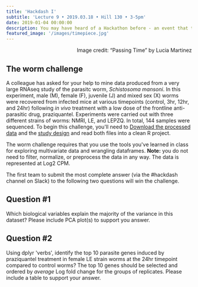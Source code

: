 ```yaml
---
title: 'Hackdash I'
subtitle: 'Lecture 9 • 2019.03.18 • Hill 130 • 3-5pm'
date: 2019-01-04 00:00:00
description: You may have heard of a Hackathon before - an event that typically lasts several days and brings together people for a collaborative challenge in computer programming.  Well, we don't quite have time for a full Hackathon, so we'll do a mad dash to the finish line instead.  The class will be broken up into small groups.  No grades will be given, but fun will be had by all!
featured_image: '/images/timepiece.jpg'
---
```


<div style="text-align: right"> Image credit: “Passing Time” by Lucia Martinez </div>

## The worm challenge

A colleague has asked for your help to mine data produced from a very large RNAseq study of the parasitc worm, *Schistosoma mansoni*.  In this experiment, male (M), female (F), juvenile (J) and mixed sex (X) worms were recovered from infected mice at various timepoints (control, 3hr, 12hr, and 24hr) following *in vivo* treatment with a low dose of the frontline anti-parasitic drug, praziquantel.  Experiments were carried out with three different strains of worms: NMRI, LE, and LEPZQ.  In total, 144 samples were sequenced.  To begin this challenge, you'll need to [Download the processed data](http://DIYtranscriptomics.github.io/Data/files/Schisto_Log2CPM.unfiltered.txt) and the [study design](http://DIYtranscriptomics.github.io/Data/files/Schisto_studyDesign.txt) and read both files into a clean R project.

The worm challenge requires that you use the tools you've learned in class for exploring multivariate data and wrangling dataframes.  **Note:** you do not need to filter, normalize, or preprocess the data in any way.  The data is represented at Log2 CPM.  

The first team to submit the most complete answer (via the #hackdash channel on Slack) to the following two questions will win the challenge. 

## Question #1

Which biological variables explain the majority of the variance in this dataset?  Please include PCA plot(s) to support you answer.

## Question #2

Using dplyr 'verbs', identify the top 10 parasite genes induced by praziquantel treatment in female LE strain worms at the 24hr timepoint compared to control worms? The top 10 genes should be selected and ordered by *average* Log fold change for the groups of replicates.  Please include a table to support your answer.